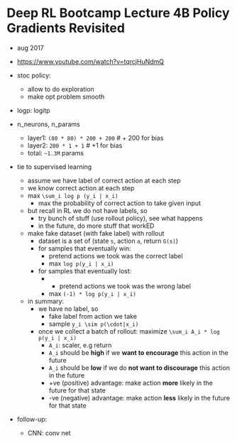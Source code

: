 # Deep RL Bootcamp Lecture 4B Policy Gradients Revisited
* aug 2017
* https://www.youtube.com/watch?v=tqrcjHuNdmQ

* stoc policy:
  * allow to do exploration
  * make opt problem smooth

* logp: logitp

* n_neurons, n_params
  * layer1: `(80 * 80) * 200 + 200` # + 200 for bias
  * layer2: `200 * 1 + 1` # +1 for bias
  * total: `~1.3M` params

* tie to supervised learning
  *  assume we have label of correct action at each step
    * we know correct action at each step
  * max `\sum_i log p (y_i | x_i)`
    * max the probability of correct action to take given input
  * but recall in RL we do not have labels, so
    * try bunch of stuff (use rollout policy), see what happens
    * in the future, do more stuff that workED
  * make fake dataset (with fake label) with rollout
    * dataset is a set of (state `s`, action `a`, return `G(s)`)
    * for samples that eventually win:
      * pretend actions we took was the correct label
      * max `log p(y_i | x_i)`
    * for samples that eventually lost:
      * * pretend actions we took was the wrong label
      * max `(-1) * log p(y_i | x_i)`
  * in summary:
    * we have no label, so
      * fake label from action we take
      * sample `y_i \sim p(\cdot|x_i)`
    * once we collect a batch of rollout:
      maximize `\sum_i A_i * log p(y_i | x_i)`
      * `A_i`: scaler, e.g return
      * `A_i` should be **high** if we **want to encourage** this action in the future
      * `A_i` should be **low** if we do **not want to discourage** this action in the future
      * +ve (positive) advantage: make action **more** likely in the future for that state
      * -ve (negative) advantage: make action **less** likely in the future for that state

* follow-up:
  * CNN: conv net
